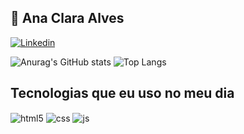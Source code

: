 ## 💌 Ana Clara Alves


[![Linkedin](https://img.shields.io/badge/Linkedin-E4405F?style=for-the-badge&logo=linkedin&logoColor=white)](https://www.linkedin.com/in/ana-clara-6367862bb/?trk=opento_sprofile_topcard)

![Anurag's GitHub stats](https://github-readme-stats.vercel.app/api?username=aanaclv&show_icons=true&theme=tokyonight)
![Top Langs](https://github-readme-stats.vercel.app/api/top-langs/?username=aanaclv&layout=compact)

## Tecnologias que eu uso no meu dia

<div style="display: inline_block">
  <img align="center" alt="html5" src="https://img.shields.io/badge/HTML5-fc6998?style=for-the-badge&logo=html5&logoColor=white" />
  <img align="center" alt="css" src="https://img.shields.io/badge/CSS3-fa8fb1?style=for-the-badge&logo=css3&logoColor=white" />
  <img align="center" alt="js" src="https://img.shields.io/badge/JavaScript-ffc1d5?style=for-the-badge&logo=javascript&logoColor=white" />
  
</div><br/>

<!--
**aanaclv/aanaclv** is a ✨ _special_ ✨ repository because its `README.md` (this file) appears on your GitHub profile.

Here are some ideas to get you started:

- 🔭 I’m currently working on ...
- 🌱 I’m currently learning ...
- 👯 I’m looking to collaborate on ...
- 🤔 I’m looking for help with ...
- 💬 Ask me about ...
- 📫 How to reach me: ...
- 😄 Pronouns: ...
- ⚡ Fun fact: ...
-->
